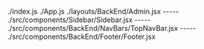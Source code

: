 ./index.js
./App.js
./layouts/BackEnd/Admin.jsx
----- ./src/components/Sidebar/Sidebar.jsx
----- ./src/components/BackEnd/NavBars/TopNavBar.jsx
----- ./src/components/BackEnd/Footer/Footer.jsx